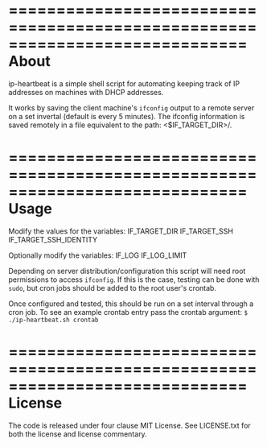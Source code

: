 =============================================================================
About
=============================================================================
ip-heartbeat is a simple shell script for automating keeping track of IP
addresses on machines with DHCP addresses.

It works by saving the client machine's `ifconfig` output to a remote server
on a set invertal (default is every 5 minutes). The ifconfig information is
saved remotely in a file equivalent to the path: <$IF_TARGET_DIR>/<hostname>.

=============================================================================
Usage
=============================================================================
Modify the values for the variables:
	IF_TARGET_DIR
	IF_TARGET_SSH
	IF_TARGET_SSH_IDENTITY

Optionally modify the variables:
	IF_LOG
	IF_LOG_LIMIT

Depending on server distribution/configuration this script will need root
permissions to access `ifconfig`. If this is the case, testing can be done
with `sudo`, but cron jobs should be added to the root user's crontab.

Once configured and tested, this should be run on a set interval through a
cron job. To see an example crontab entry pass the crontab argument:
```$ ./ip-heartbeat.sh crontab```

=============================================================================
License
=============================================================================
The code is released under four clause MIT License. See LICENSE.txt for both
the license and license commentary.
 
